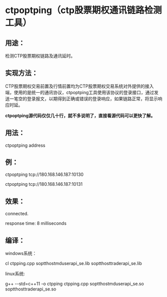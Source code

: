 # ctpoptping（ctp股票期权通讯链路检测工具）

## 用途：

检测CTP股票期权链路及通讯延时。

## 实现方法：

CTP股票期权交易前置及行情前置均为CTP股票期权交易系统对外提供的接入端，使用的是统一的通讯协议，ctpoptping工具使用该协议的登录接口，通过发送一笔空的登录报文，以期得到正确或错误的登录响应，如果链路正常，将显示响应时延。

**ctpoptping源代码仅仅几十行，就不多说明了，直接看源代码可以更快了解。**

## 用法：

ctpoptping address

## 例：

ctpoptping tcp://180.168.146.187:10130

ctpoptping tcp://180.168.146.187:10131

## 效果：

connected.

response time: 8 milliseconds

## 编译：

windows系统：

cl ctpping.cpp soptthostmduserapi_se.lib soptthosttraderapi_se.lib

linux系统:

g++ --std=c++11 -o ctpping ctpping.cpp soptthostmduserapi_se.so soptthosttraderapi_se.so
